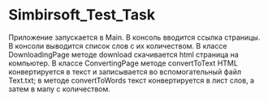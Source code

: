 # Simbirsoft_Test_Task
Приложение запускается в Main. В консоль вводится ссылка страницы. В консоли выводится список слов с их количеством. В классе DownloadingPage методе download скачивается html страница на компьютер. В классе ConvertingPage методе convertToText HTML конвертируется в текст и записывается во вспомогательный файл Text.txt; в методе convertToWords текст конвертируется в лист слов, а затем в мапу с количеством.  

